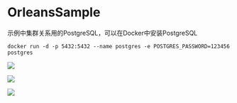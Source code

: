 # OrleansSample
示例中集群关系用的PostgreSQL，可以在Docker中安装PostgreSQL
```
docker run -d -p 5432:5432 --name postgres -e POSTGRES_PASSWORD=123456  postgres
```

![](https://note.youdao.com/yws/api/personal/file/77225432D758443C86FC8894C8E4AEE3?method=download&shareKey=8d4640d3ee3b6b7949ff6be1d84833d5)

![](https://note.youdao.com/yws/api/personal/file/0ECFBF7702FA4F418A4E5BD10EC2652F?method=download&shareKey=eb1097f72c05996410a4c400cfc1c860)

![](https://note.youdao.com/yws/api/personal/file/B73DC37502824B61BFFE7138AC930489?method=download&shareKey=4c4c50831eea48bb6b7a005bf9f8cd57)
